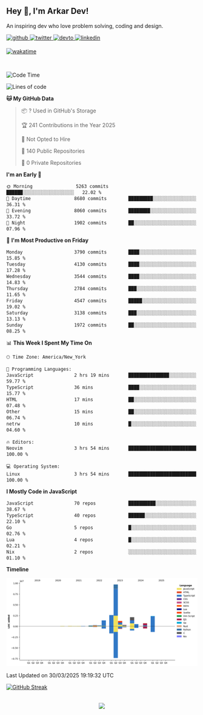 ## Hey 👋, I'm Arkar Dev!  

An inspiring dev who love problem solving, coding and design.

<a href="https://github.com/Riley1101" target="_blank">
<img src=https://img.shields.io/badge/github-%2324292e.svg?&style=for-the-badge&logo=github&logoColor=white alt=github style="margin-bottom: 5px;" />
</a>
<a href="https://twitter.com/arkardev" target="_blank">
<img src=https://img.shields.io/badge/twitter-%2300acee.svg?&style=for-the-badge&logo=twitter&logoColor=white alt=twitter style="margin-bottom: 5px;" />
</a>
<a href="https://dev.to/riley1101" target="_blank">
<img src=https://img.shields.io/badge/dev.to-%2308090A.svg?&style=for-the-badge&logo=dev.to&logoColor=white alt=devto style="margin-bottom: 5px;" />
</a>
<a href="https://linkedin.com/in/arkar-kaung-myat" target="_blank">
<img src=https://img.shields.io/badge/linkedin-%231E77B5.svg?&style=for-the-badge&logo=linkedin&logoColor=white alt=linkedin style="margin-bottom: 5px;" />
</a>
  
[![wakatime](https://wakatime.com/badge/user/cf23b6e3-75f8-4c04-b0e3-273191c8d2ec.svg)](https://wakatime.com/@cf23b6e3-75f8-4c04-b0e3-273191c8d2ec)

<br/>

<!--START_SECTION:waka-->
![Code Time](http://img.shields.io/badge/Code%20Time-1%2C344%20hrs%2057%20mins-blue)

![Lines of code](https://img.shields.io/badge/From%20Hello%20World%20I%27ve%20Written-22.0%20million%20lines%20of%20code-blue)

**🐱 My GitHub Data** 

> 📦 ? Used in GitHub's Storage 
 > 
> 🏆 241 Contributions in the Year 2025
 > 
> 🚫 Not Opted to Hire
 > 
> 📜 140 Public Repositories 
 > 
> 🔑 0 Private Repositories 
 > 
**I'm an Early 🐤** 

```text
🌞 Morning                5263 commits        ██████░░░░░░░░░░░░░░░░░░░   22.02 % 
🌆 Daytime                8680 commits        █████████░░░░░░░░░░░░░░░░   36.31 % 
🌃 Evening                8060 commits        ████████░░░░░░░░░░░░░░░░░   33.72 % 
🌙 Night                  1902 commits        ██░░░░░░░░░░░░░░░░░░░░░░░   07.96 % 
```
📅 **I'm Most Productive on Friday** 

```text
Monday                   3790 commits        ████░░░░░░░░░░░░░░░░░░░░░   15.85 % 
Tuesday                  4130 commits        ████░░░░░░░░░░░░░░░░░░░░░   17.28 % 
Wednesday                3544 commits        ████░░░░░░░░░░░░░░░░░░░░░   14.83 % 
Thursday                 2784 commits        ███░░░░░░░░░░░░░░░░░░░░░░   11.65 % 
Friday                   4547 commits        █████░░░░░░░░░░░░░░░░░░░░   19.02 % 
Saturday                 3138 commits        ███░░░░░░░░░░░░░░░░░░░░░░   13.13 % 
Sunday                   1972 commits        ██░░░░░░░░░░░░░░░░░░░░░░░   08.25 % 
```


📊 **This Week I Spent My Time On** 

```text
🕑︎ Time Zone: America/New_York

💬 Programming Languages: 
JavaScript               2 hrs 19 mins       ███████████████░░░░░░░░░░   59.77 % 
TypeScript               36 mins             ████░░░░░░░░░░░░░░░░░░░░░   15.77 % 
HTML                     17 mins             ██░░░░░░░░░░░░░░░░░░░░░░░   07.48 % 
Other                    15 mins             ██░░░░░░░░░░░░░░░░░░░░░░░   06.74 % 
netrw                    10 mins             █░░░░░░░░░░░░░░░░░░░░░░░░   04.60 % 

🔥 Editors: 
Neovim                   3 hrs 54 mins       █████████████████████████   100.00 % 

💻 Operating System: 
Linux                    3 hrs 54 mins       █████████████████████████   100.00 % 
```

**I Mostly Code in JavaScript** 

```text
JavaScript               70 repos            ██████████░░░░░░░░░░░░░░░   38.67 % 
TypeScript               40 repos            ██████░░░░░░░░░░░░░░░░░░░   22.10 % 
Go                       5 repos             █░░░░░░░░░░░░░░░░░░░░░░░░   02.76 % 
Lua                      4 repos             █░░░░░░░░░░░░░░░░░░░░░░░░   02.21 % 
Nix                      2 repos             ░░░░░░░░░░░░░░░░░░░░░░░░░   01.10 % 
```



**Timeline**

![Lines of Code chart](https://raw.githubusercontent.com/Riley1101/Riley1101/main/assets/bar_graph.png)


 Last Updated on 30/03/2025 19:19:32 UTC
<!--END_SECTION:waka-->

[![GitHub Streak](https://streak-stats.demolab.com?user=Riley1101)](https://git.io/streak-stats)
  
<br/>  
<div align="center">
<img src="https://komarev.com/ghpvc/?username=Riley1101&&style=flat-square" align="center" />
</div>  

